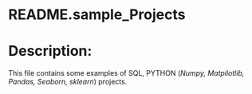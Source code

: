 # README.sample_Projects
#  Description:
This file contains some examples of SQL, PYTHON (*Numpy, Matpilotlib, Pandas, Seaborn, sklearn*) projects.
